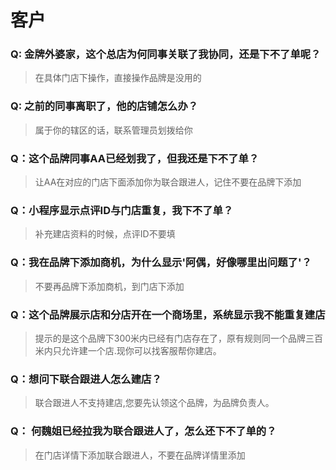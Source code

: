 # 客户

### Q: 金牌外婆家，这个总店为何同事关联了我协同，还是下不了单呢？
> 在具体门店下操作，直接操作品牌是没用的
### Q: 之前的同事离职了，他的店铺怎么办？
> 属于你的辖区的话，联系管理员划拨给你
### Q：这个品牌同事AA已经划我了，但我还是下不了单？
> 让AA在对应的门店下面添加你为联合跟进人，记住不要在品牌下添加
### Q：小程序显示点评ID与门店重复，我下不了单？
> 补充建店资料的时候，点评ID不要填
### Q：我在品牌下添加商机，为什么显示'阿偶，好像哪里出问题了'？
> 不要再品牌下添加商机，到门店下添加
### Q：这个品牌展示店和分店开在一个商场里，系统显示我不能重复建店
> 提示的是这个品牌下300米内已经有门店存在了，原有规则同一个品牌三百米内只允许建一个店.现你可以找客服帮你建店。
### Q：想问下联合跟进人怎么建店？
> 联合跟进人不支持建店,您要先认领这个品牌，为品牌负责人。
### Q： 何魏姐已经拉我为联合跟进人了，怎么还下不了单的？
> 在门店详情下添加联合跟进人，不要在品牌详情里添加

